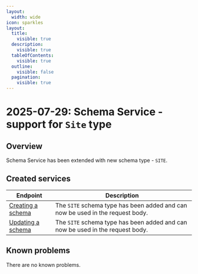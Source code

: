 ```yaml
---
layout:
  width: wide
icon: sparkles
layout:
  title:
    visible: true
  description:
    visible: true
  tableOfContents:
    visible: true
  outline:
    visible: false
  pagination:
    visible: true
---
```


# 2025-07-29: Schema Service - support for `Site` type

## Overview

Schema Service has been extended with new schema type - `SITE`.

## Created services

| Endpoint                                                                                                                                                      | Description                                                                    |
|---------------------------------------------------------------------------------------------------------------------------------------------------------------|--------------------------------------------------------------------------------|
| [Creating a schema](https://developer.emporix.io/api-references/api-guides/utilities/schema/api-reference/schema#post-schema-tenant-schemas)   | The `SITE` schema type has been added and can now be used in the request body. |
| [Updating a schema](https://developer.emporix.io/api-references/api-guides/utilities/schema/api-reference/schema#put-schema-tenant-schemas-id) | The `SITE` schema type has been added and can now be used in the request body. |

## Known problems

There are no known problems.
